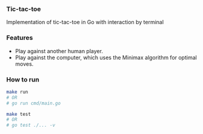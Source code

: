### Tic-tac-toe
Implementation of tic-tac-toe in Go with interaction by terminal

### Features
- Play against another human player.
- Play against the computer, which uses the Minimax algorithm for optimal moves.

### How to run
```bash
make run 
# OR
# go run cmd/main.go 
```

```bash
make test
# OR
# go test ./... -v 
```